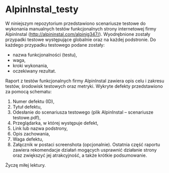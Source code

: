 # AlpinInstal_testy
W niniejszym repozytorium przedstawiono scenariusze testowe do wykonania manualnych testów funkcjonalnych strony internetowej firmy AlpinInstal (http://alpininstal.com/alpinig347/). Wyodrębnione zostały przypadki testowe występujące globalnie oraz na każdej podstronie. 
Do każdego przypadku testowego podane zostały:
- nazwa funkcjonalności (testu),
- waga,
- kroki wykonania,
- oczekiwany rezultat.

Raport z testów funkcjonalnych firmy AlpinInstal zawiera opis celu i zakresu testów, środowisk testowych oraz metryki. 
Wykryte defekty przedstawiono za pomocą schematu:
1. Numer defektu (ID),
2. Tytuł defektu,
3. Odesłanie do scenariusza testowego (plik AlpinInstal – scenariusze testowe.pdf),
4. Przeglądarka, w której występuje defekt,
5. Link lub nazwa podstrony,
6. Opis zachowania,
7. Waga defektu,
8. Załącznik w postaci screenshota (opcjonalnie).
Ostatnia część raportu zawiera rekomendacje działań mogących usprawnić działanie strony oraz zwiększyć jej atrakcyjność, a także krótkie podsumowanie.

Życzę miłej lektury.
